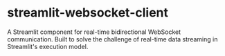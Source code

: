 # streamlit-websocket-client
A Streamlit component for real-time bidirectional WebSocket communication. Built to solve the challenge of real-time data streaming in Streamlit's execution model.
